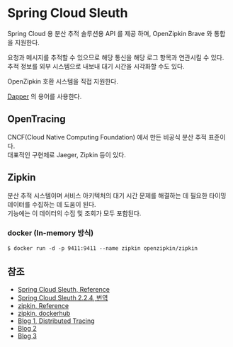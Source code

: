 # Spring Cloud Sleuth
Spring Cloud 용 분산 추적 솔루션용 API 를 제공 하며, OpenZipkin Brave 와 통합을 지원한다.

요청과 메시지를 추적할 수 있으므로 해당 통신을 해당 로그 항목과 연관시킬 수 있다.   
추적 정보를 외부 시스템으로 내보내 대기 시간을 시각화할 수도 있다.

OpenZipkin 호환 시스템을 직접 지원한다.

[Dapper](https://research.google/pubs/pub36356/) 의 용어를 사용한다.

##  OpenTracing
CNCF(Cloud Native Computing Foundation) 에서 만든 비공식 분산 추적 표준이다.  
대표적인 구현체로 Jaeger, Zipkin 등이 있다.

## Zipkin
분산 추적 시스템이며 서비스 아키텍처의 대기 시간 문제를 해결하는 데 필요한 타이밍 데이터를 수집하는 데 도움이 된다.  
기능에는 이 데이터의 수집 및 조회가 모두 포함된다.

### docker (In-memory 방식)
```shell
$ docker run -d -p 9411:9411 --name zipkin openzipkin/zipkin
```


## 참조
- [Spring Cloud Sleuth, Reference](https://docs.spring.io/spring-cloud-sleuth/docs/3.1.0/reference/html/index.html)
- [Spring Cloud Sleuth 2.2.4, 번역](https://velog.io/@hanblueblue/%EB%B2%88%EC%97%AD-Spring-Cloud-Sleuth-1-Introduction)
- [zipkin, Reference](https://zipkin.io/)
- [zipkin, dockerhub](https://hub.docker.com/r/openzipkin/zipkin/)
- [Blog 1, Distributed Tracing](https://ksr930.tistory.com/112)
- [Blog 2](https://happycloud-lee.tistory.com/216?category=902419)
- [Blog 3](https://velog.io/@hanblueblue/Spring-boot%EB%A1%9C-Spring-Cloud-Sleuth-Zipkin-%EC%8B%A4%EC%8A%B5)
